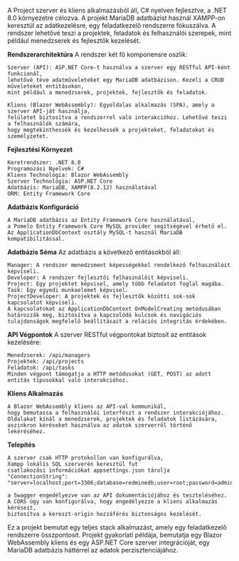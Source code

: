 
A Project szerver és kliens alkalmazásból áll, C# nyelven fejlesztve, a .NET 8.0 környezetre célozva.
A projekt MariaDB adatbázist használ XAMPP-on keresztül az adatkezelésre, egy feladatkezelő rendszerre fókuszálva.
A rendszer lehetővé teszi a projektek, feladatok és felhasználói szerepek, mint például menedzserek és fejlesztők kezelését.

**Rendszerarchitektúra**
A rendszer két fő komponensre oszlik:

    Szerver (API): ASP.NET Core-t használva a szerver egy RESTful API-ként funkcionál,
    lehetővé téve adatműveleteket egy MariaDB adatbázison. Kezeli a CRUD műveleteket entitásokon,
    mint például a menedzserek, projektek, fejlesztők és feladatok.

    Kliens (Blazor WebAssembly): Egyoldalas alkalmazás (SPA), amely a szerver API-ját használja,
    felületet biztosítva a rendszerrel való interakcióhoz. Lehetővé teszi a felhasználók számára,
    hogy megtekinthessék és kezelhessék a projekteket, feladatokat és személyzetet.

**Fejlesztési Környezet**

    Keretrendszer: .NET 8.0
    Programozási Nyelvek: C#
    Kliens Technológia: Blazor WebAssembly
    Szerver Technológia: ASP.NET Core
    Adatbázis: MariaDB, XAMPP(8.2.12) használatával
    ORM: Entity Framework Core

**Adatbázis Konfiguráció**

    A MariaDB adatbázis az Entity Framework Core használatával,
    a Pomelo Entity Framework Core MySQL provider segítségével érhető el.
    Az ApplicationDbContext osztály MySQL-t használ MariaDB kompatibilitással.

**Adatbázis Séma**
Az adatbázis a következő entitásokból áll:

    Manager: A rendszer menedzsment képességekkel rendelkező felhasználóit képviseli.
    Developer: A rendszer fejlesztői felhasználóit képviseli.
    Project: Egy projektet képvisel, amely több feladatot foglal magába.
    Task: Egy egyedi munkaelemet képvisel.
    ProjectDeveloper: A projektek és fejlesztők közötti sok-sok kapcsolatot képviseli.
    A kapcsolatokat az ApplicationDbContext OnModelCreating metódusában határozzák meg, biztosítva a kapcsolódó kulcsok és navigációs tulajdonságok megfelelő beállításait a relációs integritás érdekében.

**API Végpontok**
A szerver RESTful végpontokat biztosít az entitások kezelésére:

    Menedzserek: /api/managers
    Projektek: /api/projects
    Feladatok: /api/tasks
    Minden végpont támogatja a HTTP metódusokat (GET, POST) az adott entitás típusokkal való interakcióhoz.

**Kliens Alkalmazás**

    A Blazor WebAssembly kliens az API-val kommunikál, 
    hogy bemutassa a felhasználói interfészt a rendszer interakciójához. 
    Oldalakat kínál a menedzserek, projektek és feladatok listázására, 
    aszinkron kéréseket használva az adatok szerverről történő lekéréséhez.


**Telepítés**

    A szerver csak HTTP protokollon van konfigurálva, 
    Xampp lokális SQL szerverén keresztül fut
    csatlakozási információkat appsettings.json tárolja
    "ConnectionString": "server=localhost;port=3306;database=redminedb;user=root;password=adminpw;"
    
    a Swagger engedélyezve van az API dokumentációjához és teszteléséhez.
    A CORS úgy van konfigurálva, hogy engedélyezze a kliens alkalmazás kéréseit,
    biztosítva a kereszt-origin hozzáférés biztonságos kezelését.

Ez a projekt bemutat egy teljes stack alkalmazást, amely egy feladatkezelő rendszerre összpontosít. 
Projekt gyakorlati példája, bemutatja egy Blazor WebAssembly kliens és egy ASP.NET Core szerver integrációját, egy MariaDB adatbázis háttérrel az adatok perzisztenciájához.
